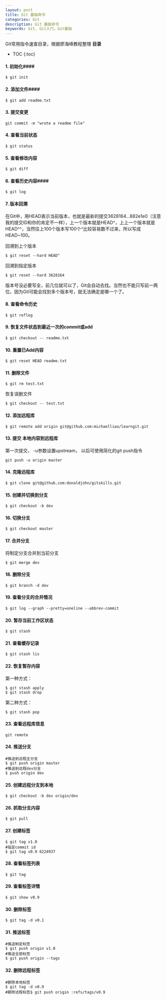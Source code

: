 ```yaml
---
layout: post
title: Git 基础命令
categories: Git
description: Git 基础命令
keywords: Git, Git入门，Git基础
---
```

Git常用指令速查目录，根据廖海峰教程整理
**目录**

* TOC
{:toc}


#### 1. 初始化####

```
$ git init
```
#### 2. 添加文件####

```
$ git add readme.txt
```
#### 3. 提交变更 ####

```
git commit -m "wrote a readme file"
```
#### 4. 查看当前状态 ####

```
$ git status
```

#### 5. 查看修改内容 ####

```
$ git diff
```

#### 6. 查看历史内容####

```
$ git log
```

#### 7. 版本回溯 ####

在Git中，用HEAD表示当前版本，也就是最新的提交3628164...882e1e0（注意我的提交ID和你的肯定不一样），上一个版本就是HEAD^，上上一个版本就是HEAD^^，当然往上100个版本写100个^比较容易数不过来，所以写成HEAD~100。

回溯到上个版本
```
$ git reset --hard HEAD^
```
回溯到指定版本
```
$ git reset --hard 3628164
```
版本号没必要写全，前几位就可以了，Git会自动去找。当然也不能只写前一两位，因为Git可能会找到多个版本号，就无法确定是哪一个了。
#### 8. 查看命令历史 ####

```
$ git reflog
```
#### 9. 恢复文件状态到最近一次的commit或add ####

```
$ git checkout -- readme.txt
```

#### 10. 重置已Add内容 ####

```
$ git reset HEAD readme.txt
```

#### 11. 删除文件 ####

```
$ git rm test.txt
```
恢复误删文件
```
$ git checkout -- test.txt
```

#### 12. 添加远程库 ####

```
$ git remote add origin git@github.com:michaelliao/learngit.git
```

#### 13. 提交 本地内容到远程库 ####
第一次提交， -u参数设置upstream， 以后可使用简化的git push指令
```
git push -u origin master
```
#### 14. 克隆远程库 ####

```
$ git clone git@github.com:donaldjohn/gitskills.git
```

#### 15. 创建并切换到分支 ####

```
$ git checkout -b dev
```

#### 16. 切换分支 ####

```
$ git checkout master
```

#### 17. 合并分支 ####
将制定分支合并到当前分支
```
$ git merge dev
```

#### 18. 删除分支 ####

```
$ git branch -d dev
```

#### 19. 查看分支的合并情况 ####

```
$ git log --graph --pretty=oneline --abbrev-commit
```

#### 20. 暂存当前工作区状态 ####

```
$ git stash
```

#### 21. 查看缓存记录 ####

```
$ git stash lis
```

#### 22. 恢复暂存内容 ####
第一种方式：
```
$ git stash apply
$ git stash drop
```
第二种方式：
```
$ git stash pop
```

#### 23. 查看远程库信息  ####

```
git remote
```

#### 24. 推送分支 ####

```
#推送到远程主分支
$ git push origin master
#推送到远程dev分支
$ push origin dev
```


#### 25. 创建远程分支到本地 ####

```
$ git checkout -b dev origin/dev
```

#### 26. 抓取分支内容 ####

```
$ git pull
```

#### 27. 创建标签 ####

```
$ git tag v1.0
#指定commit id
$ git tag v0.9 6224937
```
#### 28. 查看标签列表 ####

```
$ git tag
```

#### 29. 查看标签详情 ####

```
$ git show v0.9
```


#### 30. 删除标签 ####

```
$ git tag -d v0.1
```

#### 31. 推送标签 ####

```
#推送制定标签
$ git push origin v1.0
#推送全部标签
$ git push origin --tags
```

#### 32. 删除远程标签 ####

```
#删除本地标签
$ git tag -d v0.9
#删除远程标签$ git push origin :refs/tags/v0.9
```
